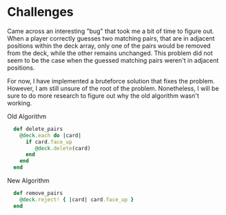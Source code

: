# Challenges 

Came across an interesting "bug" that took me a bit of time to figure out. When a player correctly guesses two matching pairs, that are in adjacent positions within the deck array, only one of the pairs would be removed from the deck, while the other remains unchanged. This problem did not seem to be the case when the guessed matching pairs weren't in adjacent positions. 

For now, I have implemented a bruteforce solution that fixes the problem. However, I am still unsure of the root of the problem. Nonetheless, I will be sure to do more research to figure out why the old algorithm wasn't working. 

Old Algorithm 
```ruby
  def delete_pairs
    @deck.each do |card| 
      if card.face_up
         @deck.delete(card) 
      end
    end
  end
```

New Algorithm 

```ruby
  def remove_pairs
    @deck.reject! { |card| card.face_up }
  end
```

